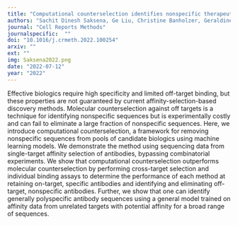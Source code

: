 ```yaml
---
title: "Computational counterselection identifies nonspecific therapeutic biologic candidates"
authors: "Sachit Dinesh Saksena, Ge Liu, Christine Banholzer, Geraldine Horny,Stefan Ewert, David K. Gifford"
journal: "Cell Reports Methods"
journalspecific:  ""
doi: "10.1016/j.crmeth.2022.100254"
arxiv: ""
ext: ""
img: Saksena2022.png
date: "2022-07-12"
year: "2022"
---
```


Effective biologics require high specificity and limited off-target binding, but these properties are not guaranteed by current affinity-selection-based discovery methods. Molecular counterselection against off targets is a technique for identifying nonspecific sequences but is experimentally costly and can fail to eliminate
a large fraction of nonspecific sequences. Here, we introduce computational counterselection, a framework
for removing nonspecific sequences from pools of candidate biologics using machine learning models. We
demonstrate the method using sequencing data from single-target affinity selection of antibodies, bypassing
combinatorial experiments. We show that computational counterselection outperforms molecular counterselection by performing cross-target selection and individual binding assays to determine the performance
of each method at retaining on-target, specific antibodies and identifying and eliminating off-target, nonspecific antibodies. Further, we show that one can identify generally polyspecific antibody sequences using a
general model trained on affinity data from unrelated targets with potential affinity for a broad range of
sequences.
